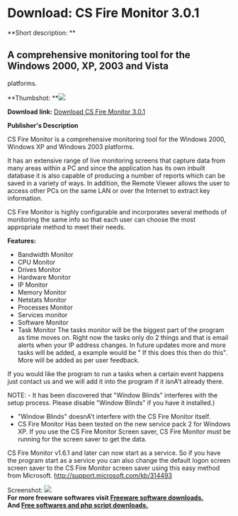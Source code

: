 # Download: CS Fire Monitor 3.0.1

**Short description: **

## A comprehensive monitoring tool for the Windows 2000, XP, 2003 and Vista
platforms.

  
**Thumbshot: **![](http://www.freewarefiles.com/screenshot/csfiremonitor3_md.gif)   
  
**Download link:** [Download CS Fire Monitor 3.0.1](http://freesoftwares.boysofts.com/CS-Fire-Monitor_program_19552.html)  
  

**Publisher's Description**  
  

CS Fire Monitor is a comprehensive monitoring tool for the Windows 2000,
Windows XP and Windows 2003 platforms.

It has an extensive range of live monitoring screens that capture data from
many areas within a PC and since the application has its own inbuilt database
it is also capable of producing a number of reports which can be saved in a
variety of ways. In addition, the Remote Viewer allows the user to access
other PCs on the same LAN or over the Internet to extract key information.

CS Fire Monitor is highly configurable and incorporates several methods of
monitoring the same info so that each user can choose the most appropriate
method to meet their needs.

**Features:**

  * Bandwidth Monitor 
  * CPU Monitor 
  * Drives Monitor 
  * Hardware Monitor 
  * IP Monitor 
  * Memory Monitor 
  * Netstats Monitor 
  * Processes Monitor 
  * Services monitor 
  * Software Monitor 
  * Task Monitor 
The tasks monitor will be the biggest part of the program as time moves on.
Right now the tasks only do 2 things and that is email alerts when your IP
address changes. In future updates more and more tasks will be added, a
example would be " If this does this then do this". More will be added as per
user feedback.

If you would like the program to run a tasks when a certain event happens just
contact us and we will add it into the program if it isnA't already there.

NOTE: - It has been discovered that "Window Blinds" interferes with the setup
process. Please disable "Window Blinds" if you have it installed.)

  * "Window Blinds" doesnA't interfere with the CS Fire Monitor itself. 
  * CS Fire Monitor Has been tested on the new service pack 2 for Windows XP. 
If you use the CS Fire Monitor Screen saver, CS Fire Monitor must be running
for the screen saver to get the data.

CS Fire Monitor v1.6.1 and later can now start as a service. So if you have
the program start as a service you can also change the default logon screen
screen saver to the CS Fire Monitor screen saver using this easy method from
Microsoft. http://support.microsoft.com/kb/314493

  
  
Screenshot: ![](http://www.freewarefiles.com/screenshot/csfiremonitor3.gif)  
**For more freeware softwares visit [Freeware software downloads.](http://freesoftwares.boysofts.com/)**   
**And [Free softwares and php script downloads.](http://www.boysofts.com/)**


